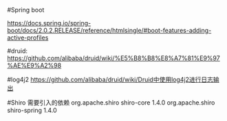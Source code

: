 #Spring boot   

https://docs.spring.io/spring-boot/docs/2.0.2.RELEASE/reference/htmlsingle/#boot-features-adding-active-profiles

#druid:
https://github.com/alibaba/druid/wiki/%E5%B8%B8%E8%A7%81%E9%97%AE%E9%A2%98

#log4j2
https://github.com/alibaba/druid/wiki/Druid中使用log4j2进行日志输出

#Shiro
需要引入的依赖
		<dependency>
			<groupId>org.apache.shiro</groupId>
			<artifactId>shiro-core</artifactId>
			<version>1.4.0</version>
		</dependency>
		<dependency>
			<groupId>org.apache.shiro</groupId>
			<artifactId>shiro-spring</artifactId>
			<version>1.4.0</version>
		</dependency>
